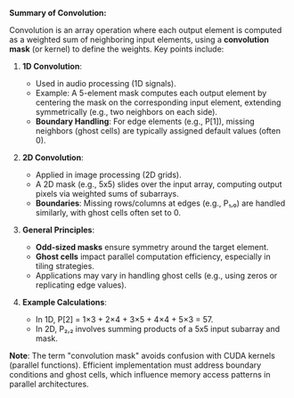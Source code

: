 **Summary of Convolution:**

Convolution is an array operation where each output element is computed as a weighted sum of neighboring input elements, using a **convolution mask** (or kernel) to define the weights. Key points include:

1. **1D Convolution**:  
   - Used in audio processing (1D signals).  
   - Example: A 5-element mask computes each output element by centering the mask on the corresponding input element, extending symmetrically (e.g., two neighbors on each side).  
   - **Boundary Handling**: For edge elements (e.g., P[1]), missing neighbors (ghost cells) are typically assigned default values (often 0).  

2. **2D Convolution**:  
   - Applied in image processing (2D grids).  
   - A 2D mask (e.g., 5x5) slides over the input array, computing output pixels via weighted sums of subarrays.  
   - **Boundaries**: Missing rows/columns at edges (e.g., P₁,₀) are handled similarly, with ghost cells often set to 0.  

3. **General Principles**:  
   - **Odd-sized masks** ensure symmetry around the target element.  
   - **Ghost cells** impact parallel computation efficiency, especially in tiling strategies.  
   - Applications may vary in handling ghost cells (e.g., using zeros or replicating edge values).  

4. **Example Calculations**:  
   - In 1D, P[2] = 1×3 + 2×4 + 3×5 + 4×4 + 5×3 = 57.  
   - In 2D, P₂,₂ involves summing products of a 5x5 input subarray and mask.  

**Note**: The term "convolution mask" avoids confusion with CUDA kernels (parallel functions). Efficient implementation must address boundary conditions and ghost cells, which influence memory access patterns in parallel architectures.